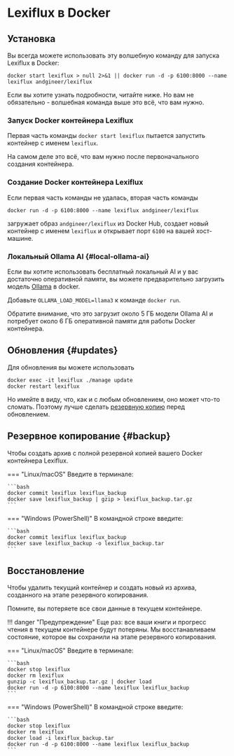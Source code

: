 # Lexiflux в Docker

## Установка

Вы всегда можете использовать эту волшебную команду для запуска Lexiflux в Docker:

    docker start lexiflux > null 2>&1 || docker run -d -p 6100:8000 --name lexiflux andgineer/lexiflux

Если вы хотите узнать подробности, читайте ниже.
Но вам не обязательно - волшебная команда выше это всё, что вам нужно.

### Запуск Docker контейнера Lexiflux
Первая часть команды `docker start lexiflux` пытается запустить контейнер с именем `lexiflux`.

На самом деле это всё, что вам нужно после первоначального создания контейнера.

### Создание Docker контейнера Lexiflux
Если первая часть команды не удалась, вторая часть команды

    docker run -d -p 6100:8000 --name lexiflux andgineer/lexiflux

загружает образ `andgineer/lexiflux` из Docker Hub,
создает новый контейнер с именем `lexiflux` и открывает порт `6100` на вашей хост-машине.

### Локальный Ollama AI {#local-ollama-ai}
Если вы хотите использовать бесплатный локальный AI и у вас достаточно оперативной памяти, вы можете предварительно загрузить модель [Ollama](aimodels.md#ollama)
в docker.

Добавьте `OLLAMA_LOAD_MODEL=llama3` к команде `docker run`.

Обратите внимание, что это загрузит около 5 ГБ модели Ollama AI и потребует около 6 ГБ оперативной памяти для работы Docker контейнера.

## Обновления {#updates}
Для обновления вы можете использовать

    docker exec -it lexiflux ./manage update
    docker restart lexiflux

Но имейте в виду, что, как и с любым обновлением, оно может что-то сломать.
Поэтому лучше сделать [резервную копию](docker.md#backup) перед обновлением.

## Резервное копирование {#backup}
Чтобы создать архив с полной резервной копией вашего Docker контейнера Lexiflux.

=== "Linux/macOS"
    Введите в терминале:

    ```bash
    docker commit lexiflux lexiflux_backup
    docker save lexiflux_backup | gzip > lexiflux_backup.tar.gz
    ```

=== "Windows (PowerShell)"
    В командной строке введите:

    ```bash
    docker commit lexiflux lexiflux_backup
    docker save lexiflux_backup -o lexiflux_backup.tar
    ```

## Восстановление

Чтобы удалить текущий контейнер и создать новый из архива, созданного на этапе резервного копирования.

Помните, вы потеряете все свои данные в текущем контейнере.

!!! danger "Предупреждение"
    Еще раз: все ваши книги и прогресс чтения в текущем контейнере будут потеряны.
    Мы восстанавливаем состояние, которое вы сохранили на этапе резервного копирования.

=== "Linux/macOS"
    Введите в терминале:

    ```bash
    docker stop lexiflux
    docker rm lexiflux
    gunzip -c lexiflux_backup.tar.gz | docker load
    docker run -d -p 6100:8000 --name lexiflux lexiflux_backup
    ```

=== "Windows (PowerShell)"
    В командной строке введите:

    ```bash
    docker stop lexiflux
    docker rm lexiflux
    docker load -i lexiflux_backup.tar
    docker run -d -p 6100:8000 --name lexiflux lexiflux_backup
    ```
